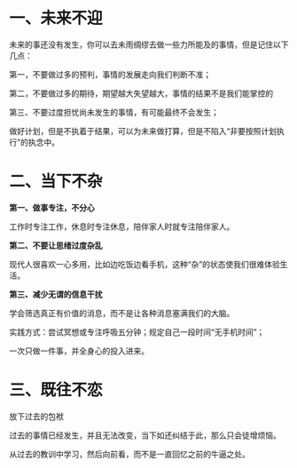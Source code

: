 # 一、未来不迎

未来的事还没有发生，你可以去未雨绸缪去做一些力所能及的事情，但是记住以下几点：

第一，不要做过多的预判，事情的发展走向我们判断不准；

第二，不要做过多的期待，期望越大失望越大，事情的结果不是我们能掌控的

第三、不要过度担忧尚未发生的事情，有可能最终不会发生；

做好计划，但是不执着于结果，可以为未来做打算，但是不陷入“非要按照计划执行”的执念中。



# 二、当下不杂

**第一、做事专注，不分心**

工作时专注工作，休息时专注休息，陪伴家人时就专注陪伴家人。



**第二、不要让思绪过度杂乱**

现代人很喜欢一心多用，比如边吃饭边看手机，这种“杂”的状态使我们很难体验生活。



**第三、减少无谓的信息干扰**

学会筛选真正有价值的消息，而不是让各种消息塞满我们的大脑。



实践方式：尝试冥想或专注呼吸五分钟；规定自己一段时间“无手机时间”；

一次只做一件事，并全身心的投入进来。



# 三、既往不恋

放下过去的包袱

过去的事情已经发生，并且无法改变，当下如还纠结于此，那么只会徒增烦恼。

从过去的教训中学习，然后向前看，而不是一直回忆之前的牛逼之处。